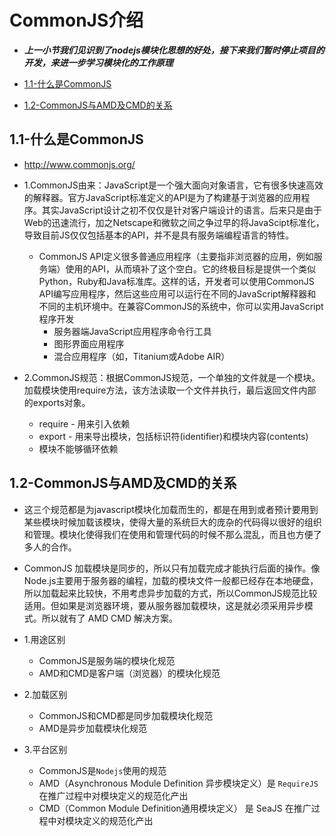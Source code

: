 # CommonJS介绍

* ***上一小节我们见识到了nodejs模块化思想的好处，接下来我们暂时停止项目的开发，来进一步学习模块化的工作原理***

* [1.1-什么是CommonJS](#1.1)
* [1.2-CommonJS与AMD及CMD的关系](#1.2)

## <h2 id=1.1>1.1-什么是CommonJS</h2>

* <http://www.commonjs.org/>

* 1.CommonJS由来：JavaScript是一个强大面向对象语言，它有很多快速高效的解释器。官方JavaScript标准定义的API是为了构建基于浏览器的应用程序。其实JavaScript设计之初不仅仅是针对客户端设计的语言。后来只是由于Web的迅速流行，加之Netscape和微软之间之争过早的将JavaScipt标准化，导致目前JS仅仅包括基本的API，并不是具有服务端编程语言的特性。
    * CommonJS API定义很多普通应用程序（主要指非浏览器的应用，例如服务端）使用的API，从而填补了这个空白。它的终极目标是提供一个类似Python，Ruby和Java标准库。这样的话，开发者可以使用CommonJS API编写应用程序，然后这些应用可以运行在不同的JavaScript解释器和不同的主机环境中。在兼容CommonJS的系统中，你可以实用JavaScript程序开发
        * 服务器端JavaScript应用程序命令行工具   
        * 图形界面应用程序  
        * 混合应用程序（如，Titanium或Adobe AIR）

* 2.CommonJS规范：根据CommonJS规范，一个单独的文件就是一个模块。加载模块使用require方法，该方法读取一个文件并执行，最后返回文件内部的exports对象。 
    * require - 用来引入依赖
    * export - 用来导出模块，包括标识符(identifier)和模块内容(contents)
    * 模块不能够循环依赖

## <h2 id=1.2>1.2-CommonJS与AMD及CMD的关系</h2>

* 这三个规范都是为javascript模块化加载而生的，都是在用到或者预计要用到某些模块时候加载该模块，使得大量的系统巨大的庞杂的代码得以很好的组织和管理。模块化使得我们在使用和管理代码的时候不那么混乱，而且也方便了多人的合作。

* CommonJS 加载模块是同步的，所以只有加载完成才能执行后面的操作。像Node.js主要用于服务器的编程，加载的模块文件一般都已经存在本地硬盘，所以加载起来比较快，不用考虑异步加载的方式，所以CommonJS规范比较适用。但如果是浏览器环境，要从服务器加载模块，这是就必须采用异步模式。所以就有了 AMD  CMD 解决方案。 



* 1.用途区别
    * CommonJS是服务端的模块化规范
    * AMD和CMD是客户端（浏览器）的模块化规范

* 2.加载区别
    * CommonJS和CMD都是同步加载模块化规范
    * AMD是异步加载模块化规范

* 3.平台区别
    * CommonJS是`Nodejs`使用的规范
    * AMD（Asynchronous Module Definition 异步模块定义）是 `RequireJS` 在推广过程中对模块定义的规范化产出 
    * CMD（Common Module Definition通用模块定义） 是 SeaJS 在推广过程中对模块定义的规范化产出
